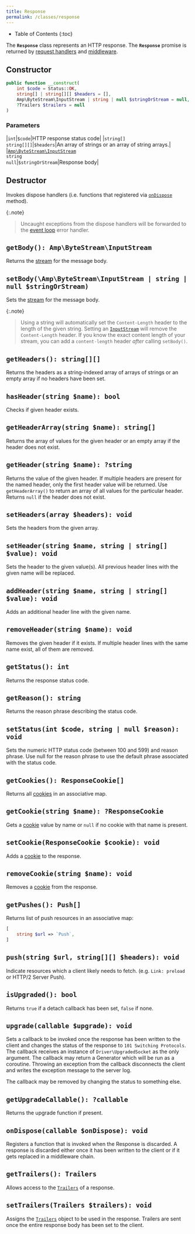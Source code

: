 ```yaml
---
title: Response
permalink: /classes/response
---
```


* Table of Contents
{:toc}

The **`Response`** class represents an HTTP response. The **`Response`** promise is returned by [request handlers](request-handler.md) and [middleware](middleware.md).

## Constructor

```php
public function __construct(
    int $code = Status::OK,
    string[] | string[][] $headers = [],
    Amp\ByteStream\InputStream | string | null $stringOrStream = null,
    ?Trailers $trailers = null
)
```

### Parameters

|`int`|`$code`|HTTP response status code|
|`string[]`<br />`string[][]`|`$headers`|An array of strings or an array of string arrays.|
|[`Amp\ByteStream\InputStream`](https://amphp.org/byte-stream/)<br />`string`<br />`null`|`$stringOrStream`|Response body|

## Destructor

Invokes dispose handlers (i.e. functions that registered via [`onDispose`](#ondisposecallable-ondispose) method).

{:.note}
> Uncaught exceptions from the dispose handlers will be forwarded to the [event loop](https://amphp.org/amp/event-loop/) error handler.

## `getBody(): Amp\ByteStream\InputStream`

Returns the [stream](https://amphp.org/byte-stream/) for the message body.

## `setBody(\Amp\ByteStream\InputStream | string | null $stringOrStream)`

Sets the [stream](https://amphp.org/byte-stream/) for the message body.

{:.note}
> Using a string will automatically set the `Content-Length` header to the length of the given string.
> Setting an [`InputStream`](https://amphp.org/byte-stream/#inputstream) will remove the `Content-Length` header.
> If you know the exact content length of your stream, you can add a `content-length` header _after_ calling `setBody()`.

## `getHeaders(): string[][]`

Returns the headers as a string-indexed array of arrays of strings or an empty array if no headers have been set.

## `hasHeader(string $name): bool`

Checks if given header exists.

## `getHeaderArray(string $name): string[]`

Returns the array of values for the given header or an empty array if the header does not exist.

## `getHeader(string $name): ?string`

Returns the value of the given header.
If multiple headers are present for the named header, only the first header value will be returned.
Use `getHeaderArray()` to return an array of all values for the particular header.
Returns `null` if the header does not exist.

## `setHeaders(array $headers): void`

Sets the headers from the given array.

## `setHeader(string $name, string | string[] $value): void`

Sets the header to the given value(s).
All previous header lines with the given name will be replaced.

## `addHeader(string $name, string | string[] $value): void`

Adds an additional header line with the given name.

## `removeHeader(string $name): void`

Removes the given header if it exists.
If multiple header lines with the same name exist, all of them are removed.

## `getStatus(): int`

Returns the response status code.

## `getReason(): string`

Returns the reason phrase describing the status code.

## `setStatus(int $code, string | null $reason): void`

Sets the numeric HTTP status code (between 100 and 599) and reason phrase. Use null for the reason phrase to use the default phrase associated with the status code.

## `getCookies(): ResponseCookie[]`

Returns all [cookies](https://amphp.org/http/cookies) in an associative map.

## `getCookie(string $name): ?ResponseCookie`

Gets a [cookie](https://amphp.org/http/cookies) value by name or `null` if no cookie with that name is present.

## `setCookie(ResponseCookie $cookie): void`

Adds a [cookie](https://amphp.org/http/cookies) to the response.

## `removeCookie(string $name): void`

Removes a [cookie](https://amphp.org/http/cookies) from the response.

## `getPushes(): Push[]`

Returns list of push resources in an associative map:

```php
[
    string $url => `Push`,
]
```

## `push(string $url, string[][] $headers): void`

Indicate resources which a client likely needs to fetch. (e.g. `Link: preload` or HTTP/2 Server Push).

## `isUpgraded(): bool`

Returns `true` if a detach callback has been set, `false` if none.

## `upgrade(callable $upgrade): void`

Sets a callback to be invoked once the response has been written to the client and changes the status of the response to `101 Switching Protocols`. The callback receives an instance of `Driver\UpgradedSocket` as the only argument. The callback may return a Generator which will be run as a coroutine. Throwing an exception from the callback disconnects the client and writes the exception message to the server log.

The callback may be removed by changing the status to something else.

## `getUpgradeCallable(): ?callable`

Returns the upgrade function if present.

## `onDispose(callable $onDispose): void`

Registers a function that is invoked when the Response is discarded. A response is discarded either once it has been written to the client or if it gets replaced in a middleware chain.

## `getTrailers(): Trailers`

Allows access to the [`Trailers`](trailers.md) of a response.

## `setTrailers(Trailers $trailers): void`

Assigns the [`Trailers`](trailers.md) object to be used in the response. Trailers are sent once the entire response body has been set to the client.
